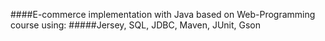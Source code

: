 ####E-commerce implementation with Java based on Web-Programming course using:
#####Jersey, SQL, JDBC, Maven, JUnit, Gson

